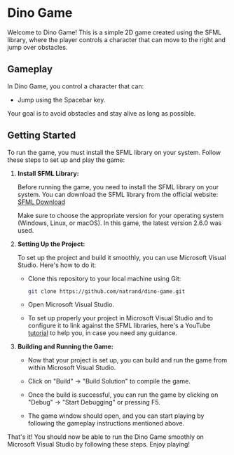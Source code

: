 # Dino Game

Welcome to Dino Game! This is a simple 2D game created using the SFML library, where the player controls a character that can move to the right and jump over obstacles.

## Gameplay

In Dino Game, you control a character that can:

- Jump using the Spacebar key.

Your goal is to avoid obstacles and stay alive as long as possible.

## Getting Started

To run the game, you must install the SFML library on your system. Follow these steps to set up and play the game:

1. **Install SFML Library:**

   Before running the game, you need to install the SFML library on your system. You can download the SFML library from the official website: [SFML Download](https://www.sfml-dev.org/download.php)

   Make sure to choose the appropriate version for your operating system (Windows, Linux, or macOS). In this game, the latest version 2.6.0 was used.

2. **Setting Up the Project:**

   To set up the project and build it smoothly, you can use Microsoft Visual Studio. Here's how to do it:

   - Clone this repository to your local machine using Git:
   
     ```bash
     git clone https://github.com/natrand/dino-game.git
     ```

   - Open Microsoft Visual Studio.

   - To set up properly your project in Microsoft Visual Studio and to configure it to link against the SFML libraries, here's a YouTube [tutorial](https://www.youtube.com/watch?v=4k9ba8PIvKU) to help you, in case you need any guidance.


3. **Building and Running the Game:**

   - Now that your project is set up, you can build and run the game from within Microsoft Visual Studio.

   - Click on "Build" -> "Build Solution" to compile the game.

   - Once the build is successful, you can run the game by clicking on "Debug" -> "Start Debugging" or pressing F5.

   - The game window should open, and you can start playing by following the gameplay instructions mentioned above.

That's it! You should now be able to run the Dino Game smoothly on Microsoft Visual Studio by following these steps. Enjoy playing!
